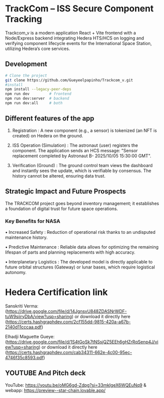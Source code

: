 # TrackCom – ISS Secure Component Tracking

Trackcom_v is a modern application React + Vite frontend with a Node/Express backend integrating Hedera HTS/HCS 
on logging and verifying component lifecycle events for the International Space Station, utilizing
 Hedera’s core services.

## Development

```sh
# Clone the project
git clone https://github.com/Gueyeelpapinho/Trackcom_v.git
#install
npm install --legacy-peer-deps
npm run dev         # frontend
npm run dev:server  # backend
npm run dev:all     # both
```
## Different features of the app
 1. Registration : A new component (e.g., a sensor) is tokenized (an NFT is
 created) on Hedera on the ground.
 
 2.  ISS Operation (Simulation) : The astronaut (user) registers the component.
 The application sends an HCS message: "Sensor replacement completed by Astronaut B- 2025/10/05 15:30:00 GMT".

 3. Verification (Ground) : The ground control team views the dashboard and
 instantly sees the update, which is verifiable by consensus. The history cannot be
 altered, ensuring data trust.


 ## Strategic Impact and Future Prospects

 The TRACKCOM project goes beyond inventory management; it establishes a foundation of
 digital trust for future space operations.
 
 ### Key Benefits for NASA
 • Increased Safety : Reduction of operational risk thanks to an undisputed maintenance
 history.
 
 • Predictive Maintenance : Reliable data allows for optimizing the remaining lifespan of
 parts and planning replacements with high accuracy.
 
 • Interplanetary Logistics : The developed model is directly applicable to future orbital
 structures (Gateway) or lunar bases, which require logistical autonomy.



 # Hedera Certification link
 Sanskriti Verma:  (https://drive.google.com/file/d/14JgnsvU848ZDASNrWDF-tuW9siiryDbA/view?usp=sharing) or download it directly here (https://certs.hashgraphdev.com/2cf155dd-9815-420a-a67b-2140d11cccaa.pdf)
 
 Elhadji Maguette Gueye: (https://drive.google.com/file/d/1S4tGoSk7tNSsjQZ5EEh6gHZrRqSenp4J/view?usp=sharing) or download it directly here (https://certs.hashgraphdev.com/cab34311-662e-4c00-95ec-4746f35c8593.pdf)

## YOUTUBE And Pitch deck
YouTube: https://youtu.be/oMG6gd-Zdpg?si=33mkIgeX6WQEuNq9 &
webapp: https://preview--star-chain.lovable.app/
